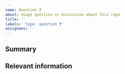 ```yaml
---
name: Question ❓
about: Usage question or discussion about this repo
title: ''
labels: 'type: question ❓'
assignees: ''
---
```

## Summary

## Relevant information

<!-- Provide as much useful information as you can -->